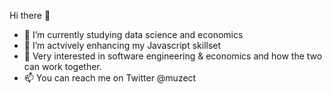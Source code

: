  Hi there 👋

- 🔭 I’m currently studying data science and economics
- 🌱 I’m actvively enhancing my Javascript skillset
- 💬 Very interested in software engineering & economics and how the two can work together.
- 📫 You can reach me on Twitter @muzect
